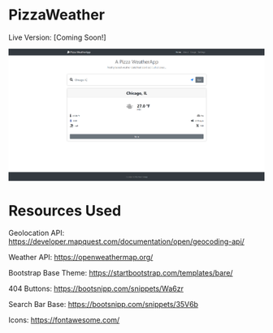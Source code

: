 # PizzaWeather
Live Version: [Coming Soon!]

![Image of Yaktocat](App/resources/images/demo_img.PNG)

# Resources Used

Geolocation API: https://developer.mapquest.com/documentation/open/geocoding-api/

Weather API: https://openweathermap.org/

Bootstrap Base Theme: https://startbootstrap.com/templates/bare/

404 Buttons: https://bootsnipp.com/snippets/Wa6zr

Search Bar Base: https://bootsnipp.com/snippets/35V6b

Icons: https://fontawesome.com/


